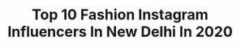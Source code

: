 ---
title: Top 10 Fashion Instagram Influencers In New Delhi In 2020
description: >-
  Find top fashion Instagram influencers in New Delhi in 2020. Most popular hashtags: #fashionblogger #ootd #delhiblogger #beauty.
platform: Instagram
profiles:
  - username: "itsallaboutaish"
    fullname: >-
      AISHWARI SURVE👑
    location: "India"
    followers: 10068
    engagement: 998
    commentsToLikes: 0.013626
    avatar: "https://scontent-lhr8-1.cdninstagram.com/v/t51.2885-19/s320x320/75588044_568056520604952_1300548915073908736_n.jpg?_nc_ht=scontent-lhr8-1.cdninstagram.com&_nc_ohc=_kqA1gs_ilUAX833SN6&oh=3a0b1e999cfb0dae40f30265ff05b8b2&oe=5EB8A2CF"
    verified: false
    hashtags: "#sunkiss, #autumn, #autumnleaves, #tjori"
  - username: "thatstupidclicker"
    fullname: >-
      That Stupid Clicker
    location: "India"
    followers: 59227
    engagement: 203
    commentsToLikes: 0.008497
    avatar: "https://scontent-amt2-1.cdninstagram.com/v/t51.2885-19/s320x320/36148768_275171873039476_9028855145567354880_n.jpg?_nc_ht=scontent-amt2-1.cdninstagram.com&_nc_ohc=BQ1hmqayn2AAX_4ZBqM&oh=494dd221a7ed131f36959a88496202d8&oe=5EB13089"
    verified: false
    hashtags: "#alternatefashion, #editorialphotography, #holi2020, #nature"
  - username: "harshkhullarofficial"
    fullname: >-
      HARSH KHULLAR™
    location: "India"
    followers: 26821
    engagement: 95
    commentsToLikes: 0.019242
    avatar: "https://scontent-lhr8-1.cdninstagram.com/v/t51.2885-19/s320x320/91468804_671179620090399_2100823183425798144_n.jpg?_nc_ht=scontent-lhr8-1.cdninstagram.com&_nc_ohc=tySNKydWOa0AX9HKXnG&oh=73428206dc9cbace470161b07e076f99&oe=5EAE2FE2"
    verified: false
    hashtags: "#karanajula, #punjabisingers, #punjabisongs, #bhuvanbam"
  - username: "aakriti17_tis"
    fullname: >-
      Aakriti - The Iconic Soul
    location: "India"
    followers: 131727
    engagement: 227
    commentsToLikes: 0.027042
    avatar: "https://scontent-amt2-1.cdninstagram.com/v/t51.2885-19/s320x320/69488554_367771080584498_6714576687440330752_n.jpg?_nc_ht=scontent-amt2-1.cdninstagram.com&_nc_ohc=2Sxtat9Vv4UAX8AVgPY&oh=5a95fc082b96ddb6998bfa3e1e70ea0b&oe=5EC752A6"
    verified: false
    hashtags: "#fashioninfluencer, #loveisintheair, #nailextensions, #theiconicsoul"
  - username: "rosekawatra"
    fullname: >-
      Rose Kawatra
    location: "India"
    followers: 18112
    engagement: 242
    commentsToLikes: 0.020823
    avatar: "https://scontent-ams4-1.cdninstagram.com/v/t51.2885-19/s320x320/91230303_989346054797154_6238622855672627200_n.jpg?_nc_ht=scontent-ams4-1.cdninstagram.com&_nc_ohc=HZH8t0bb0ogAX8NZ2KD&oh=867855f1c481aaeba1c18dbee9483a02&oe=5EB1CF42"
    verified: false
    hashtags: "#pantone2020, #ootd, #radiatepositivity, #emojichallenge"
  - username: "mehakjaswalmua"
    fullname: >-
      Mehak Jaswal
    location: "India"
    followers: 21285
    engagement: 296
    commentsToLikes: 0.098941
    avatar: "https://scontent-gmp1-1.cdninstagram.com/v/t51.2885-19/s320x320/87673825_549307972370827_3127192188165816320_n.jpg?_nc_ht=scontent-gmp1-1.cdninstagram.com&_nc_ohc=VF9Nr2Ajfr4AX8kHqol&oh=116d670e5e1f7a5f0ba19ea0bdc90037&oe=5EB1CE1F"
    verified: false
    hashtags: "#lalishq, #followforfollow, #gujarati, #makeupartist"
  - username: "miss_preet__"
    fullname: >-
      Preet Kaur | Blogger
    location: "India"
    followers: 3255
    engagement: 2179
    commentsToLikes: 0.115197
    avatar: "https://scontent-ssn1-1.cdninstagram.com/v/t51.2885-19/s320x320/75244416_523811041519974_8358476309042561024_n.jpg?_nc_ht=scontent-ssn1-1.cdninstagram.com&_nc_ohc=Qr9LKNS6RCIAX_cM9FH&oh=b50dc854d06ec90fb6d530ecd5f98e91&oe=5EB28836"
    verified: false
    hashtags: "#indianblog, #indianwear, #voguemagazine, #giveaway"
  - username: "stylebykritika"
    fullname: >-
      KRITIKA GULATI | Fashion Blog
    location: "India"
    followers: 11286
    engagement: 892
    commentsToLikes: 0.074874
    avatar: "https://scontent-ssn1-1.cdninstagram.com/v/t51.2885-19/s320x320/91075591_1546222788861437_5240227466852696064_n.jpg?_nc_ht=scontent-ssn1-1.cdninstagram.com&_nc_ohc=rwF2gSZ8wE8AX9HsfO9&oh=be43e98d17307eb785894ee3acf4c11a&oe=5EA555BC"
    verified: false
    hashtags: "#sbk, #indianfashionblog, #fashion, #quaraaantineeee143"
  - username: "palak.jain.9028"
    fullname: >-
      Palak Jain👑 沛捷🥰
    location: "India"
    followers: 3120
    engagement: 2258
    commentsToLikes: 0.126336
    avatar: "https://scontent-nrt1-1.cdninstagram.com/v/t51.2885-19/s320x320/90037278_2806178552770351_2090305100575670272_n.jpg?_nc_ht=scontent-nrt1-1.cdninstagram.com&_nc_ohc=xvtOzscJJAYAX94SP71&oh=e4051dfb94c7c3e05970ea74fb9cffae&oe=5EA7C21B"
    verified: false
    hashtags: "#flowerlove06, #youm789, #mafiacorona, #26marlockdown"
  - username: "kiara.fulara"
    fullname: >-
      Kiara 👰🏻
    location: "India"
    followers: 54456
    engagement: 2738
    commentsToLikes: 0.007341
    avatar: "https://scontent-lhr8-1.cdninstagram.com/v/t51.2885-19/s320x320/76971306_475380363363268_5505304434520883200_n.jpg?_nc_ht=scontent-lhr8-1.cdninstagram.com&_nc_ohc=P_CK6-U3AiEAX-nnZHv&oh=4c7da1bdcce37162512e0c9ec230f172&oe=5EBB9AF2"
    verified: false
    hashtags: "#savemoney, #jorukagulam, #transformation, #tourist"
---